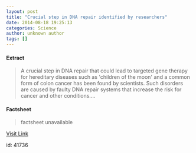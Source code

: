 ```yaml
---
layout: post
title: "Crucial step in DNA repair identified by researchers"
date: 2014-08-18 19:25:13
categories: Science
author: unknown author
tags: []
---
```



#### Extract
>A crucial step in DNA repair that could lead to targeted gene therapy for hereditary diseases such as 'children of the moon' and a common form of colon cancer has been found by scientists. Such disorders are caused by faulty DNA repair systems that increase the risk for cancer and other conditions....

#### Factsheet
>factsheet unavailable

[Visit Link](http://feeds.sciencedaily.com/~r/sciencedaily/~3/W616VCQsXuY/140818152513.htm)

id:   41736


